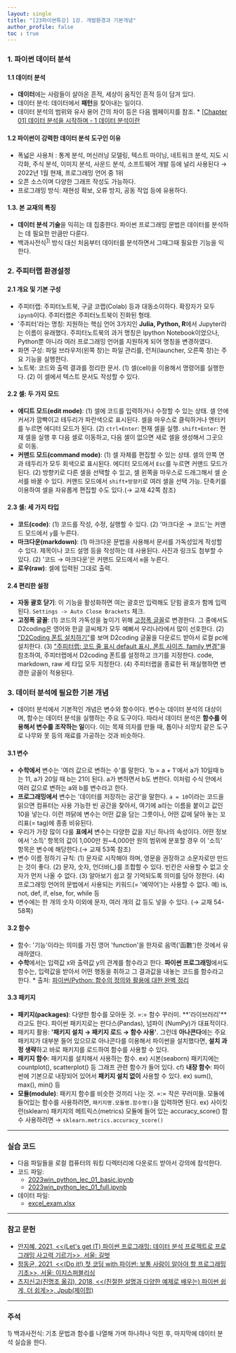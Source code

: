 ```yaml
---
layout: single
title: "[23파이썬특강] 1강. 개발환경과 기본개념"
author_profile: false
toc : true
---
```


### 1. 파이썬 데이터 분석
#### 1.1 데이터 분석
- **데이터**에는 사람들이 살아온 흔적, 세상이 움직인 흔적 등이 담겨 있다.
- 데이터 분석: 데이터에서 **패턴**을 찾아내는 일이다.
- 데이터 분석의 범위와 유사 용어 간의 차이 등은 다음 웹페이지를 참조.  * [[Chapter 01] 데이터 분석을 시작하며 - 1 데이터 분석이란](https://velog.io/@kshjessica/Chapter-01-%EB%8D%B0%EC%9D%B4%ED%84%B0-%EB%B6%84%EC%84%9D%EC%9D%84-%EC%8B%9C%EC%9E%91%ED%95%98%EB%A9%B0-1-%EB%8D%B0%EC%9D%B4%ED%84%B0-%EB%B6%84%EC%84%9D%EC%9D%B4%EB%9E%80)

#### 1.2 파이썬이 강력한 데이터 분석 도구인 이유
- 폭넓은 사용처 : 통계 분석, 머신러닝 모델링, 텍스트 마이닝, 네트워크 분석, 지도 시각화, 주식 분석, 이미지 분석, 사운드 분석, 소프트웨어 개발 등에 널리 사용된다 &rarr; 2022년 1월 현재, 프로그래밍 언어 중 1위
- 오픈 소스이며 다양한 그래프 작성도 가능하다. 
- 프로그래밍 방식: 재현성 확보, 오류 방지, 공동 작업 등에 유용하다.

#### 1.3. 본 교재의 특징
- **데이터 분석 기술**을 익히는 데 집중한다. 파이썬 프로그래밍 문법은 데이터를 분석하는 데 필요한 만큼만 다룬다.
- 백과사전식<sup>[1)](#footnote_1)</sup> 방식 대신 처음부터 데이터를 분석하면서 그때그때 필요한 기능을 익한다.

### 2. 주피터랩 환경설정
#### 2.1 개요 및 기본 구성
- 주피터랩: 주피터노트북, 구글 코랩(Colab) 등과 대동소이하다. 확장자가 모두 ```ipynb```이다. 주피터랩은 주피터노트북이 진화된 형태.
- '주피터'라는 명칭: 지원하는 핵심 언어 3가지인 **Julia, Python, R**에서 Jupyter라는 이름이 유래했다. 주피터노트북의 과거 명칭은 Ipython Notebook이었으나, Python뿐 아니라 여러 프로그래밍 언어를 지원하게 되어 명칭을 변경하였다.
- 화면 구성: 파일 브라우저(왼쪽 창)는 파일 관리를, 런처(launcher, 오른쪽 창)는 주요 기능을 실행한다.
- 노트북: 코드와 출력 결과를 정리한 문서. (1) 셀(cell)을 이용해서 명령어를 실행한다. (2) 이 셀에서 텍스트 문서도 작성할 수 있다.

#### 2.2 셀: 두 가지 모드
- **에디트 모드(edit mode)**: (1) 셀에 코드를 입력하거나 수정할 수 있는 상태. 셀 안에 커서가 깜빡이고 테두리가 파란색으로 표시된다. 셀을 마우스로 클릭하거나 엔터키를 누르면 에디터 모드가 된다. (2) ```ctrl+Enter```: 현재 셀을 실행. ```shift+Enter```: 현재 셀을 실행 후 다음 셀로 이동하고, 다음 셀이 없으면 새로 셀을 생성해서 그곳으로 이동.
- **커맨드 모드(command mode)**: (1) 셀 자체를 편집할 수 있는 상태. 셀의 안쪽 면과 테두리가 모두 회색으로 표시된다. 에디터 모드에서 ```Esc```를 누르면 커맨드 모드가 된다. (2) 방향키로 다른 셀을 선택할 수 있고, 셀 왼쪽을 마우스로 드래그해서 셀 순서를 바꿀 수 있다. 커맨드 모드에서 ```shift+방향키```로 여러 셀을 선택 가능. 단축키를 이용하여 셀을 자유롭게 편집할 수도 있다.(&rarr; 교재 42쪽 참조) 

#### 2.3 셀: 세 가지 타입
- **코드(code)**: (1) 코드를 작성, 수정, 실행할 수 있다. (2) '마크다운 &rarr; 코드'는 커맨드 모드에서 ```y```를 누른다.
- **마크다운(markdown)**: (1) 마크다운 문법을 사용해서 문서를 가독성있게 작성할 수 있다. 제목이나 코드 설명 등을 작성하는 데 사용된다. 사진과 링크도 첨부할 수 있다. (2) '코드 &rarr; 마크다운'은 커맨드 모드에서 ```m```을 누른다.
- **로우(raw)**: 셀에 입력된 그대로 출력.

#### 2.4 편리한 설정
- **자동 괄호 닫기**: 이 기능을 활성화하면 여는 괄호만 입력해도 닫힘 괄호가 함께 입력된다. ```Settings -> Auto Close Brackets``` 체크.
- **고정폭 글꼴**: (1) 코드의 가독성을 높이기 위해 [고정폭 글꼴](https://ko.wikipedia.org/wiki/%EA%B3%A0%EC%A0%95%ED%8F%AD_%EA%B8%80%EA%BC%B4)로 변경한다. 그 중에서도 D2coding은 영어와 한글 글씨체가 모두 예뻐서 우리나라에서 많이 선호한다. (2) ["D2Coding 폰트 설치하기"](https://herojoon-dev.tistory.com/186)를 보며 D2coding 글꼴을 다운로드 받아서 로컬 pc에 설치한다. (3) ["주피터랩: 코드 줄 표시 default 표시, 폰트 사이즈, family 변경"](https://normal-engineer.tistory.com/295)을 참조하여, 주피터랩에서 D2coding 폰트를 설정하고 크기를 지정한다. code, markdown, raw 세 타입 모두 지정한다. (4) 주피터랩을 종료한 뒤 재실행하면 변경한 글꼴이 적용된다.

### 3. 데이터 분석에 필요한 기본 개념
- 데이터 분석에서 기본적인 개념은 변수와 함수이다. 변수는 데이터 분석의 대상이며, 함수는 데이터 분석을 실행하는 주요 도구이다. 따라서 데이터 분석은 **함수를 이용해서 변수를 조작하는 일**이다. 
이는 목재 의자를 만들 때, 톱이나 쇠망치 같은 도구로 나무와 못 등의 재료를 가공하는 것과 비슷하다.

#### 3.1 변수
- **수학에서** 변수는 '여러 값으로 변하는 수'를 말한다. 'b = a + 1'에서 a가 10일때 b는 11, a가 20일 때 b는 21이 된다. a가 변하면서 b도 변한다. 이처럼 수식 안에서 여러 값으로 변하는 a와 b를 변수라고 한다.
- **프로그래밍에서** 변수는 '데이터를 저장하는 공간'을 말한다. ```a = 10```이라는 코드을 읽으면 컴퓨터는 사용 가능한 빈 공간을 찾아서, 여기에 a라는 이름을 붙이고 값인 10을 넣는다. 이런 까닭에 변수는 어떤 값을 담는 그릇이나, 어떤 값에 달아 놓는 꼬리표(= tag)에 종종 비유된다.
- 우리가 가장 많이 다룰 **표에서** 변수는 다양한 값을 지닌 하나의 속성이다. 어떤 정보에서 '소득' 항목의 값이 1,000만 원~4,000만 원의 범위에 분포할 경우 이 '소득' 항목은 변수에 해당한다.(&rarr; 교재 53쪽 참조) 
- 변수 이름 정하기 규칙: (1) 문자로 시작해야 하며, 영문을 권장하고 소문자로만 만드는 것이 좋다. (2) 문자, 숫자, 언더바(_)를 조합할 수 있다. 빈칸은 사용할 수 없고 숫자가 먼저 나올 수 없다. (3) 알아보기 쉽고 잘 기억되도록 의미를 담아 정한다. (4) 프로그래밍 언어의 문법에서 사용되는 키워드(= '예약어')는 사용할 수 없다. 예) is, not, def, if, else, for, while 등
- 변수에는 한 개의 숫자 이외에 문자, 여러 개의 값 등도 넣을 수 있다. (&rarr; 교재 54-58쪽)

#### 3.2 함수
- 함수: '기능'이라는 의미를 가진 영어 'function'을 한자로 음역('函數')한 것에서 유래하였다. 
- **수학**에서는 입력값 x와 출력값 y의 관계를 함수라고 한다. **파이썬 프로그래밍**에서도 함수는, 입력값을 받아서 어떤 행동을 취하고 그 결과값을 내놓는 코드를 함수라고 한다. * 출처: [파이썬/Python: 함수의 정의와 활용에 대한 완벽 정리](https://kevinitcoding.tistory.com/entry/%ED%8C%8C%EC%9D%B4%EC%8D%ACPython-%ED%95%A8%EC%88%98%EC%9D%98-%EC%A0%95%EC%9D%98%EC%99%80-%ED%99%9C%EC%9A%A9%EC%97%90-%EB%8C%80%ED%95%9C-%EC%99%84%EB%B2%BD-%EC%A0%95%EB%A6%AC)

#### 3.3 패키지
- **패키지(packages)**: 다양한 함수를 모아둔 것. =:= 함수 꾸러미. **'라이브러리'**라고도 한다. 파이썬 패키지로는 판다스(Pandas), 넘파이 (NumPy)가 대표적이다.
- 패키지 활용: **'패키지 설치 &rarr; 패키지 로드 &rarr; 함수 사용'**. 그런데 **아나콘다**에는 주요 패키지가 대부분 들어 있으므로 아나콘다를 이용해서 파이썬을 설치했다면, **설치 과정 생략**하고 바로 패키지를 로드하여 함수를 사용할 수 있다.
- **패키지 함수**: 패키지를 설치해서 사용하는 함수. ex) 시본(seaborn) 패키지에는 countplot(), scatterplot() 등 그래프 관련 함수가 들어 있다. cf) **내장 함수**: 파이썬에 기본으로 내장되어 있어서 **패키지 설치 없이** 사용할 수 있다. ex) sum(), max(), min() 등 
- **모듈(module)**: 패키지 함수를 비슷한 것끼리 나눈 것. =:= 작은 꾸러미들. 모듈에 들어있는 함수를 사용하려면, ```패키지명.모듈명.함수명()```을 입력하면 된다. ex) 사이킷런(sklearn) 패키지의 메트릭스(metrics) 모듈에 들어 있는 accuracy_score() 함수 사용하려면 &rarr; ```sklearn.metrics.accuracy_score()```

---

### 실습 코드
- 다음 파일들을 로컬 컴퓨터의 워킹 디렉터리에 다운로드 받아서 강의에 참석한다.
- 코드 파일: 
    - [2023win_python_lec_01_basic.ipynb](https://github.com/hursoo/023_winter_python-lecture/blob/main/excise_code/2023win_python_lec_01_basic.ipynb)
    - [2023win_python_lec_01_full.ipynb](https://github.com/hursoo/2023_winter_python-lecture/blob/main/excise_code/2023win_python_lec_01_full.ipynb)
- 데이터 파일: 
    - [excel_exam.xlsx](https://github.com/youngwoos/Doit_Python)

---

### 참고 문헌
- [안지혜, 2021, <<(Let's get IT) 파이썬 프로그래밍: 데이터 분석 프로젝트로 프로그래밍 사고력 기르기>>, 서울: 길벗](https://www.nl.go.kr/NL/contents/search.do?pageNum=1&pageSize=30&srchTarget=total&kwd=let%27s+get+it+%ED%8C%8C%EC%9D%B4%EC%8D%AC+%ED%94%84%EB%A1%9C%EA%B7%B8%EB%9E%98%EB%B0%8D#)
- [정동균, 2021, <<(Do it!) 첫 코딩 with 파이썬: 보통 사람이 알아야 할 프로그래밍 기초>>, 서울: 이지스퍼블리싱](https://www.nl.go.kr/NL/contents/search.do?pageNum=1&pageSize=30&srchTarget=total&kwd=Do+it%21+%EC%B2%AB+%EC%BD%94%EB%94%A9%3A+%EB%B3%B4%ED%86%B5+%EC%82%AC%EB%9E%8C%EC%9D%B4+%EC%95%8C%EC%95%84%EC%95%BC+%ED%95%A0+%ED%94%84%EB%A1%9C%EA%B7%B8%EB%9E%98%EB%B0%8D+%EA%B8%B0%EC%B4%88+with+%ED%8C%8C%EC%9D%B4%EC%8D%AC#)
- [츠지신고(진명조 옮김), 2018, <<(친절한 설명과 다양한 예제로 배우는) 파이썬 쉽게, 더 쉽게>>, Jpub(제이펍)](https://www.nl.go.kr/NL/contents/search.do?srchTarget=total&pageNum=1&pageSize=10&kwd=%ED%8C%8C%EC%9D%B4%EC%8D%AC+%EC%89%BD%EA%B2%8C+%EB%8D%94+%EC%89%BD%EA%B2%8C)

---

### 주석
<a name="footnote_1">1)</a> 백과사전식: 기초 문법과 함수를 나열해 가며 하나하나 익힌 후, 마지막에 데이터 분석 실습을 한다.